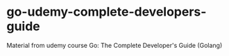 # go-udemy-complete-developers-guide
Material from udemy course Go: The Complete Developer's Guide (Golang) 
